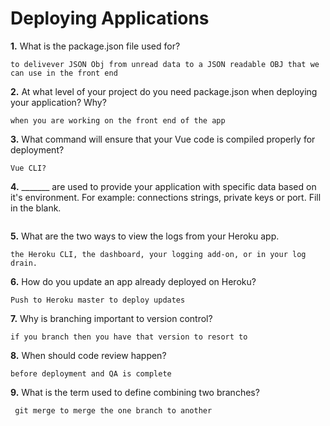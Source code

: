 # Deploying Applications

**1.** What is the package.json file used for?
<!-- enter you answer in the space below -->
```
to delivever JSON Obj from unread data to a JSON readable OBJ that we can use in the front end
``` 
**2.** At what level of your project do you need package.json when deploying your application? Why?
<!-- enter you answer in the space below -->
```
when you are working on the front end of the app
```
**3.** What command will ensure that your Vue code is compiled properly for deployment?
<!-- enter you answer in the space below -->
```
Vue CLI?
```
**4.** _______ are used to provide your application with specific data based on it's environment. For example: connections strings, private keys or port. Fill in the blank.
<!-- enter you answer in the space below -->
```

```
**5.** What are the two ways to view the logs from your Heroku app.
<!-- enter you answer in the space below -->
```
the Heroku CLI, the dashboard, your logging add-on, or in your log drain.
```
**6.** How do you update an app already deployed on Heroku?
<!-- enter you answer in the space below -->
```
Push to Heroku master to deploy updates
```
**7.** Why is branching important to version control?
<!-- enter you answer in the space below -->
```
if you branch then you have that version to resort to
```
**8.** When should code review happen?
<!-- enter you answer in the space below -->
```
before deployment and QA is complete
```
**9.** What is the term used to define combining two branches?
<!-- enter you answer in the space below -->
```
 git merge to merge the one branch to another
```